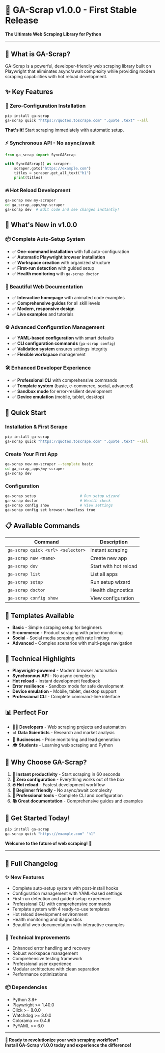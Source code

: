 # 🚀 GA-Scrap v1.0.0 - First Stable Release

**The Ultimate Web Scraping Library for Python**

---

## 🎉 **What is GA-Scrap?**

GA-Scrap is a powerful, developer-friendly web scraping library built on Playwright that eliminates async/await complexity while providing modern scraping capabilities with hot reload development.

## ✨ **Key Features**

### 🎯 **Zero-Configuration Installation**
```bash
pip install ga-scrap
ga-scrap quick "https://quotes.toscrape.com" ".quote .text" --all
```
**That's it!** Start scraping immediately with automatic setup.

### ⚡ **Synchronous API - No async/await**
```python
from ga_scrap import SyncGAScrap

with SyncGAScrap() as scraper:
    scraper.goto("https://example.com")
    titles = scraper.get_all_text("h1")
    print(titles)
```

### 🔥 **Hot Reload Development**
```bash
ga-scrap new my-scraper
cd ga_scrap_apps/my-scraper
ga-scrap dev  # Edit code and see changes instantly!
```

## 🌟 **What's New in v1.0.0**

### 📦 **Complete Auto-Setup System**
- ✅ **One-command installation** with full auto-configuration
- ✅ **Automatic Playwright browser installation**
- ✅ **Workspace creation** with organized structure
- ✅ **First-run detection** with guided setup
- ✅ **Health monitoring** with `ga-scrap doctor`

### 🎨 **Beautiful Web Documentation**
- ✅ **Interactive homepage** with animated code examples
- ✅ **Comprehensive guides** for all skill levels
- ✅ **Modern, responsive design**
- ✅ **Live examples** and tutorials

### ⚙️ **Advanced Configuration Management**
- ✅ **YAML-based configuration** with smart defaults
- ✅ **CLI configuration commands** (`ga-scrap config`)
- ✅ **Validation system** ensures settings integrity
- ✅ **Flexible workspace** management

### 🛠️ **Enhanced Developer Experience**
- ✅ **Professional CLI** with comprehensive commands
- ✅ **Template system** (basic, e-commerce, social, advanced)
- ✅ **Sandbox mode** for error-resilient development
- ✅ **Device emulation** (mobile, tablet, desktop)

## 🚀 **Quick Start**

### Installation & First Scrape
```bash
pip install ga-scrap
ga-scrap quick "https://quotes.toscrape.com" ".quote .text" --all
```

### Create Your First App
```bash
ga-scrap new my-scraper --template basic
cd ga_scrap_apps/my-scraper
ga-scrap dev
```

### Configuration
```bash
ga-scrap setup                    # Run setup wizard
ga-scrap doctor                   # Health check
ga-scrap config show              # View settings
ga-scrap config set browser.headless true
```

## 📋 **Available Commands**

| Command | Description |
|---------|-------------|
| `ga-scrap quick <url> <selector>` | Instant scraping |
| `ga-scrap new <name>` | Create new app |
| `ga-scrap dev` | Start with hot reload |
| `ga-scrap list` | List all apps |
| `ga-scrap setup` | Run setup wizard |
| `ga-scrap doctor` | Health diagnostics |
| `ga-scrap config show` | View configuration |

## 🎯 **Templates Available**

- **Basic** - Simple scraping setup for beginners
- **E-commerce** - Product scraping with price monitoring
- **Social** - Social media scraping with rate limiting
- **Advanced** - Complex scenarios with multi-page navigation

## 🔧 **Technical Highlights**

- **Playwright-powered** - Modern browser automation
- **Synchronous API** - No async complexity
- **Hot reload** - Instant development feedback
- **Error resilience** - Sandbox mode for safe development
- **Device emulation** - Mobile, tablet, desktop support
- **Professional CLI** - Complete command-line interface

## 📊 **Perfect For**

- 👨‍💻 **Developers** - Web scraping projects and automation
- 📊 **Data Scientists** - Research and market analysis
- 🏢 **Businesses** - Price monitoring and lead generation
- 🎓 **Students** - Learning web scraping and Python

## 🎉 **Why Choose GA-Scrap?**

1. **🚀 Instant productivity** - Start scraping in 60 seconds
2. **🎯 Zero configuration** - Everything works out of the box
3. **🔥 Hot reload** - Fastest development workflow
4. **👥 Beginner friendly** - No async/await complexity
5. **🔧 Professional tools** - Complete CLI and configuration
6. **📚 Great documentation** - Comprehensive guides and examples

## 🌟 **Get Started Today!**

```bash
pip install ga-scrap
ga-scrap quick "https://example.com" "h1"
```

**Welcome to the future of web scraping!** 🎉

---

## 📝 **Full Changelog**

### ✨ **New Features**
- Complete auto-setup system with post-install hooks
- Configuration management with YAML-based settings
- First-run detection and guided setup experience
- Professional CLI with comprehensive commands
- Template system with 4 ready-to-use templates
- Hot reload development environment
- Health monitoring and diagnostics
- Beautiful web documentation with interactive examples

### 🔧 **Technical Improvements**
- Enhanced error handling and recovery
- Robust workspace management
- Comprehensive testing framework
- Professional user experience
- Modular architecture with clean separation
- Performance optimizations

### 📦 **Dependencies**
- Python 3.8+
- Playwright >= 1.40.0
- Click >= 8.0.0
- Watchdog >= 3.0.0
- Colorama >= 0.4.6
- PyYAML >= 6.0

---

**🎯 Ready to revolutionize your web scraping workflow?**  
**Install GA-Scrap v1.0.0 today and experience the difference!**
